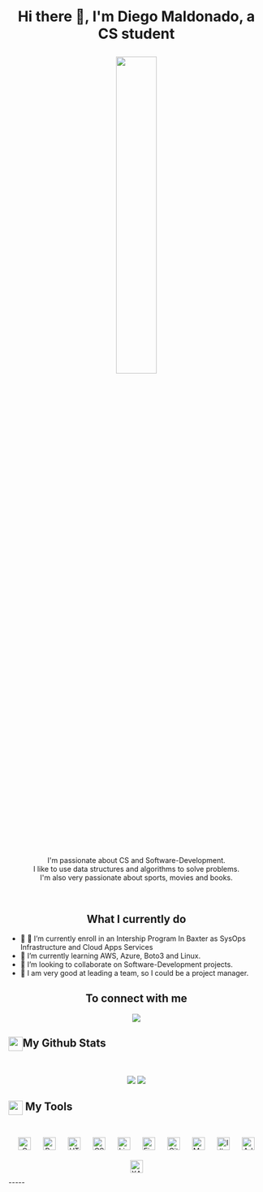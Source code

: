 <h1><p align="center">Hi there 👋, I'm Diego Maldonado, a CS student</h1></p>
<p align="center" ><img src="https://www.espine.in/blog/wp-content/uploads/2022/08/software-developer.jpg" width="40%"/></p>
<p align="center">I'm passionate about CS and Software-Development.<br/>I like to use data structures and algorithms to solve problems.<br>I'm also very passionate about sports, movies and books.<br></p><br/>

<summary style="text-align: center;"><h2>What I currently do</h2></summary>

- 🔭 🔭 I’m currently enroll in an Intership Program In Baxter as SysOps Infrastructure and Cloud Apps Services
- 🌱 I’m currently learning AWS, Azure, Boto3 and Linux.
- 👯 I’m looking to collaborate on Software-Development projects.
- 🤔 I am very good at leading a team, so I could be a project manager.

<summary style="text-align: center;"><h2>To connect with me</h2></summary>
<p align = "center">
    <a href="https://www.linkedin.com/in/diego-maldonado-617478267/"> <img src="https://img.shields.io/badge/linkedin-%230077B5.svg?&style=for-the-badge&logo=linkedin&logoColor=white" /></a>
</p>

<summary><h2><img src="" align="center" width="28" />My Github Stats</h2> </summary>
<br>

<p align = "center">
    <img src = "https://github-readme-stats.vercel.app/api/top-langs?username=dmaldo19&show_icons=true&locale=en&layout=compact">
    <img src = "https://github-readme-streak-stats.herokuapp.com/?user=rahulmahesh62&">
  </p>
<summary><h2><img src="https://emojis.slackmojis.com/emojis/images/1471045839/793/computerrage.gif?1471045839" align="center"
width="28" /> My Tools</h2></summary>
<br>
<div align="center">  
<img style="margin: 10px" src="https://profilinator.rishav.dev/skills-assets/c-original.svg" alt="C" height="25" />  
<img style="margin: 10px" src="https://profilinator.rishav.dev/skills-assets/python-original.svg" alt="Python" height="25" />  
<img style="margin: 10px" src="https://profilinator.rishav.dev/skills-assets/html5-original-wordmark.svg" alt="HTML5" height="25" />  
<img style="margin: 10px" src="https://profilinator.rishav.dev/skills-assets/css3-original-wordmark.svg" alt="CSS3" height="25" />  
<img style="margin: 10px" src="https://profilinator.rishav.dev/skills-assets/linux-original.svg" alt="Linux" height="25" />  
<img style="margin: 10px" src="https://profilinator.rishav.dev/skills-assets/figma-icon.svg" alt="Figma" height="25" />  
<img style="margin: 10px" src="https://profilinator.rishav.dev/skills-assets/git-scm-icon.svg" alt="Git" height="25" />  
<img style="margin: 10px" src="https://profilinator.rishav.dev/skills-assets/mysql-original-wordmark.svg" alt="MySQL" height="25" />  
<img style="margin: 10px" src="https://profilinator.rishav.dev/skills-assets/adobe_illustrator-icon.svg" alt="Illustrator" height="25" />  
<img style="margin: 10px" src="https://profilinator.rishav.dev/skills-assets/adobexd.png" alt="Adobe" height="25" />  
<img style="margin: 10px" src="https://profilinator.rishav.dev/skills-assets/xampp.png" alt="XAMPP" height="25" />  
</div>
-----
<!--
**dmaldo19/dmaldo19** is a ✨ _special_ ✨ repository because its `README.md` (this file) appears on your GitHub profile.

Here are some ideas to get you started:

- 🔭 I’m currently working on ...
- 🌱 I’m currently learning ...
- 👯 I’m looking to collaborate on ...
- 🤔 I’m looking for help with ...
- 💬 Ask me about ...
- 📫 How to reach me: ...
- 😄 Pronouns: ...
- ⚡ Fun fact: ...
-->

